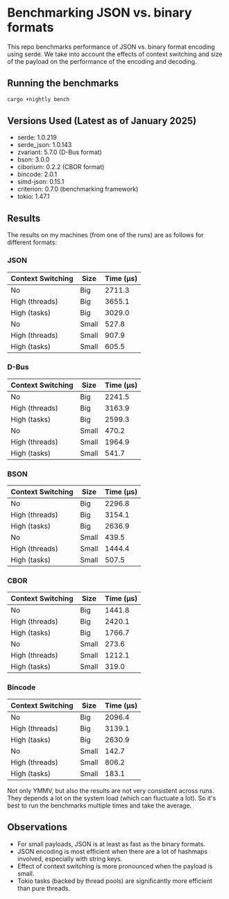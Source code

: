 # Benchmarking JSON vs. binary formats

This repo benchmarks performance of JSON vs. binary format encoding using serde. We take into
account the effects of context switching and size of the payload on the performance of the encoding
and decoding.

## Running the benchmarks

```bash
cargo +nightly bench
```

## Versions Used (Latest as of January 2025)

- serde: 1.0.219
- serde_json: 1.0.143
- zvariant: 5.7.0 (D-Bus format)
- bson: 3.0.0
- ciborium: 0.2.2 (CBOR format)
- bincode: 2.0.1
- simd-json: 0.15.1
- criterion: 0.7.0 (benchmarking framework)
- tokio: 1.47.1

## Results

The results on my machines (from one of the runs) are as follows for different formats:

### JSON

| Context Switching | Size  | Time (µs) |
| ----------------- | ----- | --------- |
| No                | Big   | 2711.3    |
| High (threads)    | Big   | 3655.1    |
| High (tasks)      | Big   | 3029.0    |
| No                | Small |  527.8    |
| High (threads)    | Small |  907.9    |
| High (tasks)      | Small |  605.5    |

### D-Bus

| Context Switching | Size  | Time (µs) |
| ----------------- | ----- | --------- |
| No                | Big   | 2241.5    |
| High (threads)    | Big   | 3163.9    |
| High (tasks)      | Big   | 2599.3    |
| No                | Small |  470.2    |
| High (threads)    | Small | 1964.9    |
| High (tasks)      | Small |  541.7    |

### BSON

| Context Switching | Size  | Time (µs) |
| ----------------- | ----- | --------- |
| No                | Big   | 2296.8    |
| High (threads)    | Big   | 3154.1    |
| High (tasks)      | Big   | 2636.9    |
| No                | Small |  439.5    |
| High (threads)    | Small | 1444.4    |
| High (tasks)      | Small |  507.5    |

### CBOR

| Context Switching | Size  | Time (µs) |
| ----------------- | ----- | --------- |
| No                | Big   | 1441.8    |
| High (threads)    | Big   | 2420.1    |
| High (tasks)      | Big   | 1766.7    |
| No                | Small |  273.6    |
| High (threads)    | Small | 1212.1    |
| High (tasks)      | Small |  319.0    |

### Bincode 

| Context Switching | Size  | Time (µs) |
| ----------------- | ----- | --------- |
| No                | Big   | 2096.4    |
| High (threads)    | Big   | 3139.1    |
| High (tasks)      | Big   | 2630.9    |
| No                | Small |  142.7    |
| High (threads)    | Small |  806.2    |
| High (tasks)      | Small |  183.1    |

Not only YMMV, but also the results are not very consistent across runs. They depends a lot on the
system load (which can fluctuate a lot). So it's best to run the benchmarks multiple times and take
the average.

## Observations

- For small payloads, JSON is at least as fast as the binary formats.
- JSON encoding is most efficient when there are a lot of hashmaps involved, especially with string keys.
- Effect of context switching is more pronounced when the payload is small.
- Tokio tasks (backed by thread pools) are significantly more efficient than pure threads.
